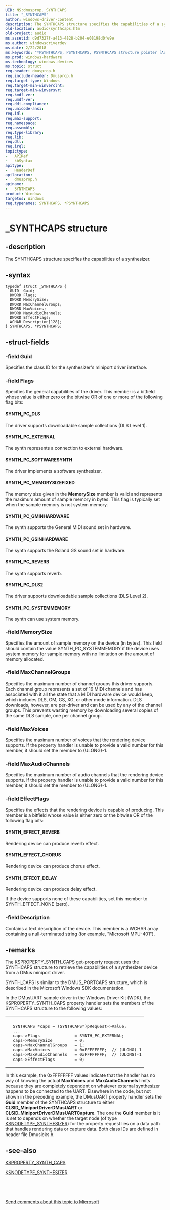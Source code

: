 ```yaml
---
UID: NS:dmusprop._SYNTHCAPS
title: "_SYNTHCAPS"
author: windows-driver-content
description: The SYNTHCAPS structure specifies the capabilities of a synthesizer.
old-location: audio\synthcaps.htm
old-project: audio
ms.assetid: d9d7327f-a413-4828-b204-e08198d0fe9e
ms.author: windowsdriverdev
ms.date: 2/22/2018
ms.keywords: "*PSYNTHCAPS, PSYNTHCAPS, PSYNTHCAPS structure pointer [Audio Devices], SYNTHCAPS, SYNTHCAPS structure [Audio Devices], _SYNTHCAPS, aud-prop_609e484a-6bcb-4ea2-9ca5-fa640c4d9ba8.xml, audio.synthcaps, dmusprop/PSYNTHCAPS, dmusprop/SYNTHCAPS"
ms.prod: windows-hardware
ms.technology: windows-devices
ms.topic: struct
req.header: dmusprop.h
req.include-header: Dmusprop.h
req.target-type: Windows
req.target-min-winverclnt: 
req.target-min-winversvr: 
req.kmdf-ver: 
req.umdf-ver: 
req.ddi-compliance: 
req.unicode-ansi: 
req.idl: 
req.max-support: 
req.namespace: 
req.assembly: 
req.type-library: 
req.lib: 
req.dll: 
req.irql: 
topictype:
-	APIRef
-	kbSyntax
apitype:
-	HeaderDef
apilocation:
-	dmusprop.h
apiname:
-	SYNTHCAPS
product: Windows
targetos: Windows
req.typenames: SYNTHCAPS, *PSYNTHCAPS
---
```


# _SYNTHCAPS structure


## -description


The SYNTHCAPS structure specifies the capabilities of a synthesizer.


## -syntax


````
typedef struct _SYNTHCAPS {
  GUID  Guid;
  DWORD Flags;
  DWORD MemorySize;
  DWORD MaxChannelGroups;
  DWORD MaxVoices;
  DWORD MaxAudioChannels;
  DWORD EffectFlags;
  WCHAR Description[128];
} SYNTHCAPS, *PSYNTHCAPS;
````


## -struct-fields




### -field Guid

Specifies the class ID for the synthesizer's miniport driver interface.


### -field Flags

Specifies the general capabilities of the driver. This member is a bitfield whose value is either zero or the bitwise OR of one or more of the following flag bits:





#### SYNTH_PC_DLS

The driver supports downloadable sample collections (DLS Level 1).



#### SYNTH_PC_EXTERNAL

The synth represents a connection to external hardware.



#### SYNTH_PC_SOFTWARESYNTH

The driver implements a software synthesizer.



#### SYNTH_PC_MEMORYSIZEFIXED

The memory size given in the <b>MemorySize</b> member is valid and represents the maximum amount of sample memory in bytes. This flag is typically set when the sample memory is not system memory.



#### SYNTH_PC_GMINHARDWARE

The synth supports the General MIDI sound set in hardware.



#### SYNTH_PC_GSINHARDWARE

The synth supports the Roland GS sound set in hardware.



#### SYNTH_PC_REVERB

The synth supports reverb.



#### SYNTH_PC_DLS2

The driver supports downloadable sample collections (DLS Level 2).



#### SYNTH_PC_SYSTEMMEMORY

The synth can use system memory.


### -field MemorySize

Specifies the amount of sample memory on the device (in bytes). This field should contain the value SYNTH_PC_SYSTEMMEMORY if the device uses system memory for sample memory with no limitation on the amount of memory allocated.


### -field MaxChannelGroups

Specifies the maximum number of channel groups this driver supports. Each channel group represents a set of 16 MIDI channels and has associated with it all the state that a MIDI hardware device would keep, which includes DLS, GM, GS, XG, or other mode information. DLS downloads, however, are per-driver and can be used by any of the channel groups. This prevents wasting memory by downloading several copies of the same DLS sample, one per channel group.


### -field MaxVoices

Specifies the maximum number of voices that the rendering device supports. If the property handler is unable to provide a valid number for this member, it should set the member to (ULONG)-1.


### -field MaxAudioChannels

Specifies the maximum number of audio channels that the rendering device supports. If the property handler is unable to provide a valid number for this member, it should set the member to (ULONG)-1.


### -field EffectFlags

Specifies the effects that the rendering device is capable of producing. This member is a bitfield whose value is either zero or the bitwise OR of the following flag bits:





#### SYNTH_EFFECT_REVERB

Rendering device can produce reverb effect.



#### SYNTH_EFFECT_CHORUS

Rendering device can produce chorus effect.



#### SYNTH_EFFECT_DELAY

Rendering device can produce delay effect.

If the device supports none of these capabilities, set this member to SYNTH_EFFECT_NONE (zero).


### -field Description

Contains a text description of the device. This member is a WCHAR array containing a null-terminated string (for example, "Microsoft MPU-401").


## -remarks



The <a href="https://msdn.microsoft.com/library/windows/hardware/ff537389">KSPROPERTY_SYNTH_CAPS</a> get-property request uses the SYNTHCAPS structure to retrieve the capabilities of a synthesizer device from a DMus miniport driver.

SYNTH_CAPS is similar to the DMUS_PORTCAPS structure, which is described in the Microsoft Windows SDK documentation.

In the DMusUART sample driver in the Windows Driver Kit (WDK), the KSPROPERTY_SYNTH_CAPS property handler sets the members of the SYNTHCAPS structure to the following values:

<div class="code"><span codelanguage=""><table>
<tr>
<th></th>
</tr>
<tr>
<td>
<pre>  SYNTHCAPS *caps = (SYNTHCAPS*)pRequest-&gt;Value;
  ...
  caps-&gt;Flags              = SYNTH_PC_EXTERNAL;
  caps-&gt;MemorySize         = 0;         
  caps-&gt;MaxChannelGroups   = 1;
  caps-&gt;MaxVoices          = 0xFFFFFFFF;  // (ULONG)-1
  caps-&gt;MaxAudioChannels   = 0xFFFFFFFF;  // (ULONG)-1
  caps-&gt;EffectFlags        = 0;</pre>
</td>
</tr>
</table></span></div>
In this example, the 0xFFFFFFFF values indicate that the handler has no way of knowing the actual <b>MaxVoices</b> and <b>MaxAudioChannels</b> limits because they are completely dependent on whatever external synthesizer happens to be connected to the UART. Elsewhere in the code, but not shown in the preceding example, the DMusUART property handler sets the <b>Guid</b> member of the SYNTHCAPS structure to either <b>CLSID_MiniportDriverDMusUART</b> or <b>CLSID_MiniportDriverDMusUARTCapture</b>. The one the <b>Guid</b> member is it is set to depends on whether the target node (of type <a href="https://msdn.microsoft.com/library/windows/hardware/ff537203">KSNODETYPE_SYNTHESIZER</a>) for the property request lies on a data path that handles rendering data or capture data. Both class IDs are defined in header file Dmusicks.h.




## -see-also

<a href="https://msdn.microsoft.com/library/windows/hardware/ff537389">KSPROPERTY_SYNTH_CAPS</a>



<a href="https://msdn.microsoft.com/library/windows/hardware/ff537203">KSNODETYPE_SYNTHESIZER</a>



 

 

<a href="mailto:wsddocfb@microsoft.com?subject=Documentation%20feedback [audio\audio]:%20SYNTHCAPS structure%20 RELEASE:%20(2/22/2018)&amp;body=%0A%0APRIVACY STATEMENT%0A%0AWe use your feedback to improve the documentation. We don't use your email address for any other purpose, and we'll remove your email address from our system after the issue that you're reporting is fixed. While we're working to fix this issue, we might send you an email message to ask for more info. Later, we might also send you an email message to let you know that we've addressed your feedback.%0A%0AFor more info about Microsoft's privacy policy, see http://privacy.microsoft.com/en-us/default.aspx." title="Send comments about this topic to Microsoft">Send comments about this topic to Microsoft</a>

